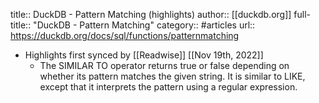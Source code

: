title:: DuckDB - Pattern Matching (highlights)
author:: [[duckdb.org]]
full-title:: "DuckDB - Pattern Matching"
category:: #articles
url:: https://duckdb.org/docs/sql/functions/patternmatching

- Highlights first synced by [[Readwise]] [[Nov 19th, 2022]]
	- The SIMILAR TO operator returns true or false depending on whether its pattern matches the given string. It is similar to LIKE, except that it interprets the pattern using a regular expression.